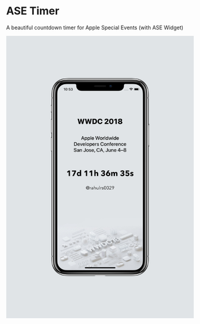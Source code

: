 # ASE Timer

A beautiful countdown timer for Apple Special Events  (with ASE Widget)

![ASE Timer](ASE-Timer.png)
